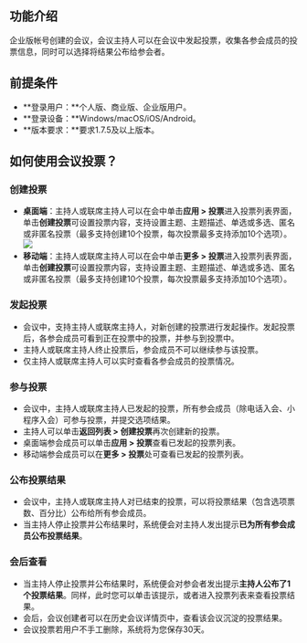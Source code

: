 ## 功能介绍
企业版帐号创建的会议，会议主持人可以在会议中发起投票，收集各参会成员的投票信息，同时可以选择将结果公布给参会者。

## 前提条件
- **登录用户：**个人版、商业版、企业版用户。
- **登录设备：**Windows/macOS/iOS/Android。
- **版本要求：**要求1.7.5及以上版本。

## 如何使用会议投票？
### 创建投票
- **桌面端**：主持人或联席主持人可以在会中单击**应用 > 投票**进入投票列表界面，单击**创建投票**可设置投票内容，支持设置主题、主题描述、单选或多选、匿名或非匿名投票（最多支持创建10个投票，每次投票最多支持添加10个选项）。
![](https://main.qcloudimg.com/raw/92f9dd5768a18fab8297a544551a1499.png)
- **移动端**：主持人或联席主持人可以在会中单击**更多 > 投票**进入投票列表界面，单击**创建投票**可设置投票内容，支持设置主题、主题描述、单选或多选、匿名或非匿名投票（最多支持创建10个投票，每次投票最多支持添加10个选项）。


### 发起投票
- 会议中，支持主持人或联席主持人，对新创建的投票进行发起操作。发起投票后，各参会成员可看到正在投票中的投票，并参与到投票中。
- 主持人或联席主持人终止投票后，参会成员不可以继续参与该投票。
- 仅主持人或联席主持人可以实时查看各参会成员的投票情况。

### 参与投票
- 会议中，主持人或联席主持人已发起的投票，所有参会成员（除电话入会、小程序入会）可参与投票，并提交选项结果。
- 主持人可以单击**返回列表 > 创建投票**再次创建新的投票。
- 桌面端参会成员可以单击**应用 > 投票**查看已发起的投票列表。
- 移动端参会成员可以在**更多 > 投票**处可查看已发起的投票列表。


### 公布投票结果
- 会议中，主持人或联席主持人对已结束的投票，可以将投票结果（包含选项票数、百分比）公布给所有参会成员。
- 当主持人停止投票并公布结果时，系统便会对主持人发出提示**已为所有参会成员公布投票结果**。

### 会后查看
- 当主持人停止投票并公布结果时，系统便会对参会者发出提示**主持人公布了1个投票结果**。同样，此时您可以单击该提示，或者进入投票列表来查看投票结果。
- 会后，会议创建者可以在历史会议详情页中，查看该会议沉淀的投票结果。
- 会议投票若用户不手工删除，系统将为您保存30天。
